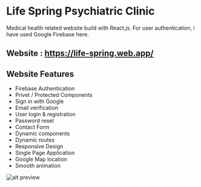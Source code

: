 # Life Spring Psychiatric Clinic

Medical health related website build with React.js. 
For user authentication, i have used Google Firebase here. 

## Website : https://life-spring.web.app/

## Website Features

* Firebase Authentication
* Privet / Protected Components
* Sign in with Google
* Email verification
* User login & registration
* Password reset
* Contact Form
* Dynamic components
* Dynamic routes
* Responsive Design
* Single Page Application
* Google Map location
* Smooth animation

![alt preview](https://i.ibb.co/sHggH1D/website-preview.png)